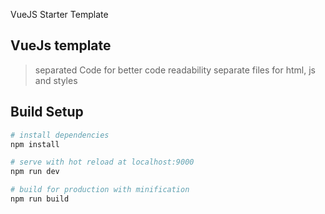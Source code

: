  VueJS Starter Template

## VueJs template

>separated Code for better code readability separate files for html, js and styles
## Build Setup

``` bash
# install dependencies
npm install

# serve with hot reload at localhost:9000
npm run dev

# build for production with minification
npm run build
